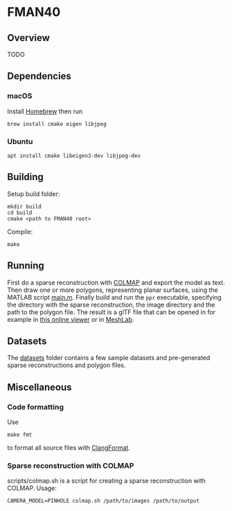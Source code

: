 # FMAN40

## Overview

TODO

## Dependencies

### macOS

Install [Homebrew](https://brew.sh) then run

```
brew install cmake eigen libjpeg
```

### Ubuntu

```
apt install cmake libeigen3-dev libjpeg-dev
```

## Building

Setup build folder:
```
mkdir build
cd build
cmake <path to FMAN40 root>
```

Compile:
```
make
```

## Running

First do a sparse reconstruction with [COLMAP](https://colmap.github.io) and export the model as text. Then draw one or more polygons, representing planar surfaces, using the MATLAB script [main.m](Matlab_script/main.m). Finally build and run the `ppr` executable, specifying the directory with the sparse reconstruction, the image directory and the path to the polygon file. The result is a glTF file that can be opened in for example in [this online viewer](https://gltf-viewer.donmccurdy.com) or in [MeshLab](https://www.meshlab.net).

## Datasets

The [datasets](datasets) folder contains a few sample datasets and pre-generated sparse reconstructions and polygon files.

## Miscellaneous

### Code formatting

Use

```
make fmt
```

to format all source files with [ClangFormat](https://clang.llvm.org/docs/ClangFormat.html).

### Sparse reconstruction with COLMAP

scripts/colmap.sh is a script for creating a sparse reconstruction with COLMAP. Usage:

```
CAMERA_MODEL=PINHOLE colmap.sh /path/to/images /path/to/output
```
